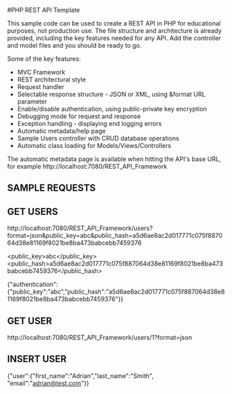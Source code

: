 #PHP REST API Template

This sample code can be used to create a REST API in PHP for educational purposes, not production use. The file structure and architecture is already provided, including the key features needed for any API. Add the controller and model files and you should be ready to go.


Some of the key features:
<ul><li>MVC Framework</li>
<li>REST architectural style</li>
<li>Request handler</li>
<li>Selectable response structure - JSON or XML, using &format URL parameter</li>
<li>Enable/disable authentication, using public-private key encryption</li>
<li>Debugging mode for request and response</li>
<li>Exception handling - displaying end logging errors</li>
<li>Automatic metadata/help page</li>
<li>Sample Users controller with CRUD database operations</li>
<li>Automatic class loading for Models/Views/Controllers</li></ul>

The automatic metadata page is available when hitting the API's base URL, for example http://localhost:7080/REST_API_Framework 

SAMPLE REQUESTS
------------------------------


GET USERS
------------------------------
http://localhost:7080/REST_API_Framework/users?format=json&public_key=abc&public_hash=a5d6ae8ac2d017771c075f887064d38e81169f8021be8ba473babcebb7459376

<root><authentication><public_key>abc</public_key><public_hash>a5d6ae8ac2d017771c075f887064d38e81169f8021be8ba473babcebb7459376</public_hash></authentication></root>

{"authentication":{"public_key":"abc","public_hash":"a5d6ae8ac2d017771c075f887064d38e81169f8021be8ba473babcebb7459376"}}



GET USER
------------------------------
http://localhost:7080/REST_API_Framework/users/1?format=json


INSERT USER
------------------------------
{"user":{"first_name":"Adrian","last_name":"Smith", "email":"adrian@test.com"}}

